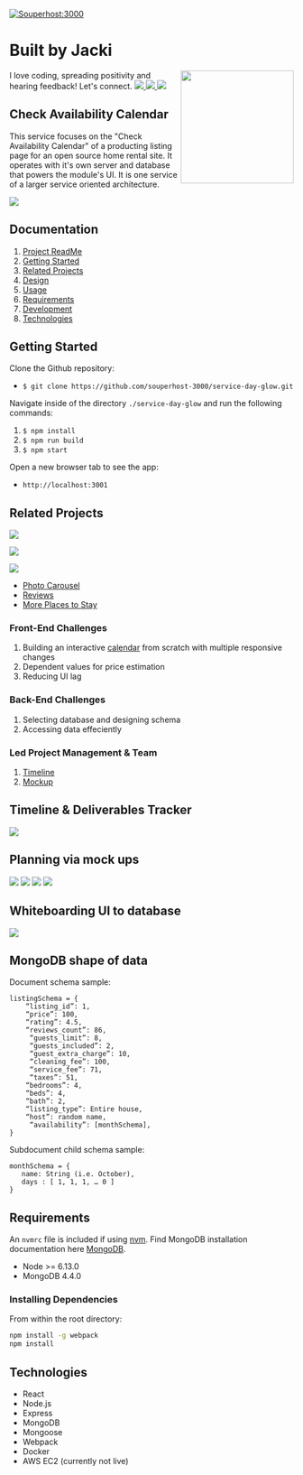 [![Souperhost:3000](https://circleci.com/gh/souperhost-3000/service-day-glow.svg?style=shield)](https://github.com/souperhost-3000/service-day-glow/)

# Built by Jacki
<a href="https://www.github.com/day-glow" target="_blank">
  <img align='right' src="https://media.giphy.com/media/bcKmIWkUMCjVm/giphy.gif" width='200"'/>
</a>
I love coding, spreading positivity and hearing feedback! Let's connect.

<!-- LinkedIn -->
<a href="https://www.linkedin.com/in/jacki-yanamura/" target="_blank">
  <img src="https://img.shields.io/badge/-Jacki%20Yanamura-blue?style=for-the-badge&logo=Linkedin&logoColor=white"/>
</a>
<!-- Github -->
<a href="https://www.github.com/day-glow">
  <img src="https://img.shields.io/badge/DayGlow-black?style=for-the-badge&logo=github&logoColor=white"/>
</a>
<!-- Email -->
<a href="mailto:jacki.yanamura@gmail.com">
  <img src="https://img.shields.io/badge/EMAIL-jacki.yanamura%40gmail.com-1152ba?style=for-the-badge"/>
</a>

## Check Availability Calendar
This service focuses on the "Check Availability Calendar" of a producting listing page for an open source home rental site. It operates with it's own server and database that powers the module's UI.  It is one service of a larger service oriented architecture.

![](./img/availabilityCalendar.gif)

## Documentation
1. [Project ReadMe](./README.md)
1. [Getting Started](./documentation/getting-started.md)
1. [Related Projects](./documentation/related-projects.md)
1. [Design](./documentation/system-design.md)
1. [Usage](./documentation/getting-started.md)
1. [Requirements](./documentation/requirements.md)
1. [Development](./documentation/dependencies.md)
1. [Technologies](#Technologies)

## Getting Started

Clone the Github repository:
* `$ git clone https://github.com/souperhost-3000/service-day-glow.git`

Navigate inside of the directory `./service-day-glow` and run the following commands:
1. `$ npm install`
2. `$ npm run build`
3. `$ npm start`

Open a new browser tab to see the app:
* `http://localhost:3001`

## Related Projects

![](./img/reviews2.png)

![](./img/reviews1.png)

![](./img/morePlaces.png)

  - [Photo Carousel](https://github.com/souperhost-3000/service-eric)
  - [Reviews](https://github.com/souperhost-3000/service-chris)
  - [More Places to Stay](https://github.com/souperhost-3000/service-dannyhannyford)

### Front-End Challenges
1) Building an interactive [calendar](./documentation/design/mockup.md) from scratch with multiple responsive changes
2) Dependent values for price estimation
3) Reducing UI lag

### Back-End Challenges
1) Selecting database and designing schema
2) Accessing data effeciently

### Led Project Management & Team
1) [Timeline](./documentation/design/timeline.md)
2) [Mockup](./documentation/design/mockup.md)

## Timeline & Deliverables Tracker
![](./img/project-deliverables.png)

## Planning via mock ups
![](./img/front.png)
![](./img/calendar.png)
![](./img/guests.png)
![](./img/estimate.png)

## Whiteboarding UI to database
![](./img/calendar_whiteboarding.jpg)

## MongoDB shape of data
Document schema sample:
```
listingSchema = {
    “listing_id”: 1,
    “price”: 100,
    “rating”: 4.5,
    “reviews_count”: 86,
     “guests_limit”: 8,
     “guests_included”: 2,
     “guest_extra_charge”: 10,
     “cleaning_fee”: 100,
     “service_fee”: 71,
     “taxes”: 51,
	“bedrooms”: 4,
	“beds”: 4,
	“bath”: 2,
	“listing_type”: Entire house,
	“host”: random name,
     “availability”: [monthSchema],
}
```

Subdocument child schema sample:
```
monthSchema = {
   name: String (i.e. October),
   days : [ 1, 1, 1, … 0 ]
}
```

## Requirements

An `nvmrc` file is included if using [nvm](https://github.com/creationix/nvm).
Find MongoDB installation documentation here [MongoDB](https://docs.mongodb.com/manual/installation/).

- Node >= 6.13.0
- MongoDB 4.4.0

### Installing Dependencies

From within the root directory:
```sh
npm install -g webpack
npm install
```

## Technologies
* React
* Node.js
* Express
* MongoDB
* Mongoose
* Webpack
* Docker
* AWS EC2 (currently not live)
